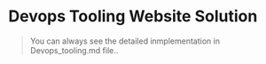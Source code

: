 # Devops Tooling Website Solution
>You can always see the detailed inmplementation in Devops_tooling.md file..
